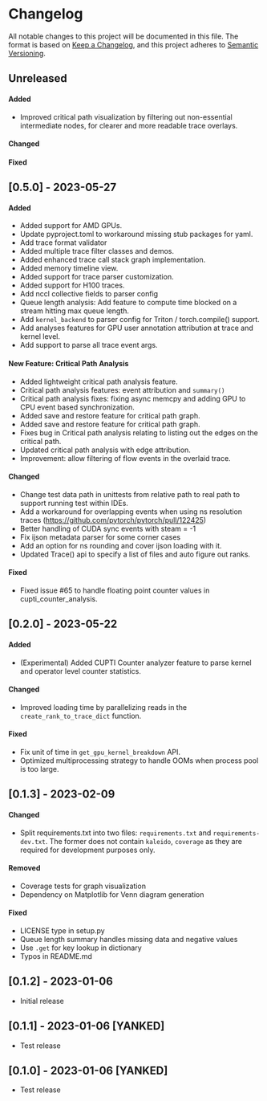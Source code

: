 # Changelog
All notable changes to this project will be documented in this file. The format is based on [Keep a
Changelog](https://keepachangelog.com/en/1.0.0/), and this project adheres to [Semantic
Versioning](https://semver.org/spec/v2.0.0.html).

## Unreleased
#### Added
- Improved critical path visualization by filtering out non-essential intermediate nodes, for clearer and more readable trace overlays.
#### Changed

#### Fixed


## [0.5.0] - 2023-05-27

#### Added
- Added support for AMD GPUs.
- Update pyproject.toml to workaround missing stub packages for yaml.
- Add trace format validator
- Added multiple trace filter classes and demos.
- Added enhanced trace call stack graph implementation.
- Added memory timeline view.
- Added support for trace parser customization.
- Added support for H100 traces.
- Add nccl collective fields to parser config
- Queue length analysis: Add feature to compute time blocked on a stream hitting max queue length.
- Add `kernel_backend` to parser config for Triton / torch.compile() support.
- Add analyses features for GPU user annotation attribution at trace and kernel level.
- Add support to parse all trace event args.

#### New Feature: Critical Path Analysis
- Added lightweight critical path analysis feature.
- Critical path analysis features: event attribution and `summary()`
- Critical path analysis fixes: fixing async memcpy and adding GPU to CPU event based synchronization.
- Added save and restore feature for critical path graph.
- Added save and restore feature for critical path graph.
- Fixes bug in Critical path analysis relating to listing out the edges on the critical path.
- Updated critical path analysis with edge attribution.
- Improvement: allow filtering of flow events in the overlaid trace.

#### Changed
- Change test data path in unittests from relative path to real path to support running test within IDEs.
- Add a workaround for overlapping events when using ns resolution traces (https://github.com/pytorch/pytorch/pull/122425)
- Better handling of CUDA sync events with steam = -1
- Fix ijson metadata parser for some corner cases
- Add an option for ns rounding and cover ijson loading with it.
- Updated Trace() api to specify a list of files and auto figure out ranks.

#### Fixed
- Fixed issue #65 to handle floating point counter values in cupti\_counter\_analysis.

## [0.2.0] - 2023-05-22
#### Added
- (Experimental) Added CUPTI Counter analyzer feature to parse kernel and operator level counter statistics.

#### Changed
- Improved loading time by parallelizing reads in the `create_rank_to_trace_dict` function.

#### Fixed
- Fix unit of time in `get_gpu_kernel_breakdown` API.
- Optimized multiprocessing strategy to handle OOMs when process pool is too large.

## [0.1.3] - 2023-02-09

#### Changed
- Split requirements.txt into two files: `requirements.txt` and `requirements-dev.txt`. The former
  does not contain `kaleido`, `coverage` as they are required for development purposes only.

#### Removed
- Coverage tests for graph visualization
- Dependency on Matplotlib for Venn diagram generation

#### Fixed
- LICENSE type in setup.py
- Queue length summary handles missing data and negative values
- Use `.get` for key lookup in dictionary
- Typos in README.md


## [0.1.2] - 2023-01-06
- Initial release

## [0.1.1] - 2023-01-06 [YANKED]
- Test release

## [0.1.0] - 2023-01-06 [YANKED]
- Test release
